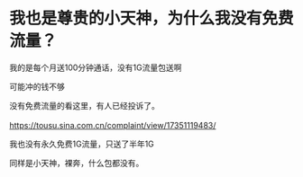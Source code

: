 # 我也是尊贵的小天神，为什么我没有免费流量？


我的是每个月送100分钟通话，没有1G流量包送啊

可能冲的钱不够<img id="aimg_pC7Cm" onclick="zoom(this, this.src, 0, 0, 0)" class="zoom" src="https://cdn.jsdelivr.net/gh/hishis/forum-master/public/images/patch.gif" onmouseover="img_onmouseoverfunc(this)" onload="thumbImg(this)" border="0" alt="" />

没有免费流量的看这里，有人已经投诉了。<br />
<br />
https://tousu.sina.com.cn/complaint/view/17351119483/

我也没有永久免费1G流量，只送了半年1G

同样是小天神，裸奔，什么包都没有。<img id="aimg_oeX7o" onclick="zoom(this, this.src, 0, 0, 0)" class="zoom" src="https://cdn.jsdelivr.net/gh/hishis/forum-master/public/images/patch.gif" onmouseover="img_onmouseoverfunc(this)" onload="thumbImg(this)" border="0" alt="" />
